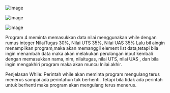 
![image](https://user-images.githubusercontent.com/56400200/69912466-6444d200-145c-11ea-9260-c9e76487892c.png)


![image](https://user-images.githubusercontent.com/56400200/69912493-cb628680-145c-11ea-9cb1-316307542718.png)


![image](https://user-images.githubusercontent.com/56400200/69912515-f8af3480-145c-11ea-904b-3684b1f92e26.png)


Program 4 meminta memasukkan data nilai menggunakan while dengan rumus integer NilaiTugas 30%, Nilai UTS 35%, Nilai UAS 35%
Lalu bil aingin menampilkan program,maka akan memanggil element list data,tetapi bila  ingin menambah data maka akan melakukan perulangan input kembali dengan memasukkan nama, nim, nilaitugas, nilai UTS, nilai UAS , dan bila ingin mengakhiri program maka akan muncu lnilai akhir.

Penjelasan While:
Perintah while akan meminta program mengulang terus menerus sampai ada perintahun tuk berhenti. Tetapi bila tidak ada perintah untuk berhenti maka program akan mengulang terus menerus.





